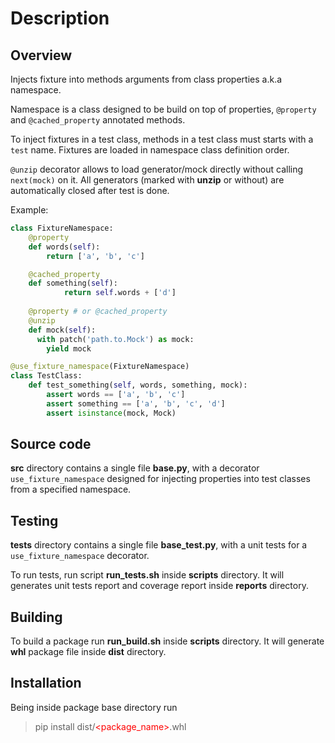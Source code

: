 # Description

<style>
  red {
    color: red;
  }
</style>

## Overview

Injects fixture into methods arguments from class properties a.k.a namespace.

Namespace is a class designed to be build on top of properties, `@property` and `@cached_property` annotated methods.

To inject fixtures in a test class, methods in a test class must starts with a `test` name. Fixtures are loaded in namespace class definition order.

`@unzip` decorator allows to load generator/mock directly without calling `next(mock)` on it. All generators (marked with **unzip** or without) are automatically closed after test is done.

Example:

```python
class FixtureNamespace:
    @property
    def words(self):
        return ['a', 'b', 'c']

    @cached_property
    def something(self):
            return self.words + ['d']
    
    @property # or @cached_property
    @unzip
    def mock(self):
      with patch('path.to.Mock') as mock:
        yield mock

@use_fixture_namespace(FixtureNamespace)
class TestClass:
    def test_something(self, words, something, mock):
        assert words == ['a', 'b', 'c']
        assert something == ['a', 'b', 'c', 'd']
        assert isinstance(mock, Mock)
```

## Source code

**src** directory contains a single file **base.py**, with a decorator `use_fixture_namespace` designed for injecting properties into test classes from a specified namespace.

## Testing

**tests** directory contains a single file **base_test.py**, with a unit tests for a `use_fixture_namespace` decorator.

To run tests, run script **run_tests.sh** inside **scripts** directory. It will generates unit tests report and coverage report inside **reports** directory.

## Building

To build a package run **run_build.sh** inside **scripts** directory. It will generate **whl** package file inside **dist** directory.

## Installation

Being inside package base directory run
> pip install dist/<red><package_name></red>.whl
